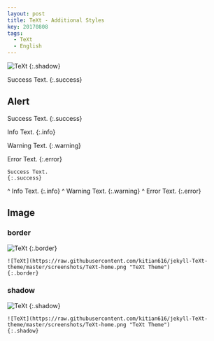 ```yaml
---
layout: post
title: TeXt - Additional Styles
key: 20170808
tags:
  - TeXt
  - English
---
```


![TeXt](https://raw.githubusercontent.com/kitian616/jekyll-TeXt-theme/master/screenshots/TeXt-home.png "TeXt Theme")
{:.shadow}

Success Text.
{:.success}

<!--more-->

## Alert

Success Text.
{:.success}

Info Text.
{:.info}

Warning Text.
{:.warning}

Error Text.
{:.error}

    Success Text.
    {:.success}
^
    Info Text.
    {:.info}
^
    Warning Text.
    {:.warning}
^
    Error Text.
    {:.error}

## Image

### border

![TeXt](https://raw.githubusercontent.com/kitian616/jekyll-TeXt-theme/master/screenshots/TeXt-home.png "TeXt Theme")
{:.border}

    ![TeXt](https://raw.githubusercontent.com/kitian616/jekyll-TeXt-theme/master/screenshots/TeXt-home.png "TeXt Theme")
    {:.border}

### shadow

![TeXt](https://raw.githubusercontent.com/kitian616/jekyll-TeXt-theme/master/screenshots/TeXt-home.png "TeXt Theme")
{:.shadow}

    ![TeXt](https://raw.githubusercontent.com/kitian616/jekyll-TeXt-theme/master/screenshots/TeXt-home.png "TeXt Theme")
    {:.shadow}